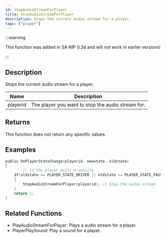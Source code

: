 ```yaml
---
id: StopAudioStreamForPlayer
title: StopAudioStreamForPlayer
description: Stops the current audio stream for a player.
tags: ["player"]
---
```


:::warning

This function was added in SA-MP 0.3d and will not work in earlier versions!

:::

## Description

Stops the current audio stream for a player.

| Name     | Description                                       |
| -------- | ------------------------------------------------- |
| playerid | The player you want to stop the audio stream for. |

## Returns

This function does not return any specific values.

## Examples

```c
public OnPlayerStateChange(playerid, newstate, oldstate)
{
        // If the player exits a vehicle
	if(oldstate == PLAYER_STATE_DRIVER || oldstate == PLAYER_STATE_PASSENGER)
	{
	    StopAudioStreamForPlayer(playerid); // Stop the audio stream
	}
	return 1;
}
```

## Related Functions

- PlayAudioStreamForPlayer: Plays a audio stream for a player.
- PlayerPlaySound: Play a sound for a player.

